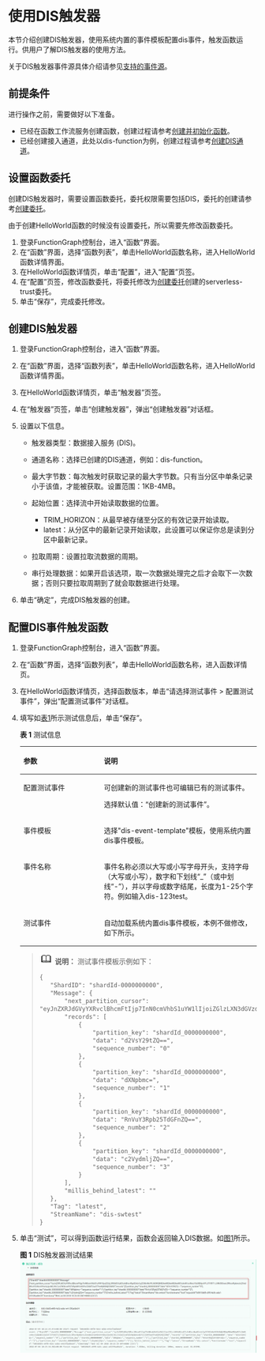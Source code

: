 # 使用DIS触发器<a name="ZH-CN_TOPIC_0149027303"></a>

本节介绍创建DIS触发器，使用系统内置的事件模板配置dis事件，触发函数运行。供用户了解DIS触发器的使用方法。

关于DIS触发器事件源具体介绍请参见[支持的事件源](https://support.huaweicloud.com/devg-functiongraph/functiongraph_02_0102.html)。

## 前提条件<a name="section76949209512"></a>

进行操作之前，需要做好以下准备。

-   已经在函数工作流服务创建函数，创建过程请参考[创建并初始化函数](创建并初始化函数.md)。
-   已经创建接入通道，此处以dis-function为例，创建过程请参考[创建DIS通道](https://support.huaweicloud.com/usermanual-dis/dis_01_0601.html)。

## 设置函数委托<a name="section04468211232"></a>

创建DIS触发器时，需要设置函数委托，委托权限需要包括DIS，委托的创建请参考[创建委托](创建委托.md)。

由于创建HelloWorld函数的时候没有设置委托，所以需要先修改函数委托。

1.  登录FunctionGraph控制台，进入“函数”界面。
2.  在“函数”界面，选择“函数列表”，单击HelloWorld函数名称，进入HelloWorld函数详情界面。
3.  在HelloWorld函数详情页，单击“配置”，进入“配置”页签。
4.  在“配置”页签，修改函数委托，将委托修改为[创建委托](创建委托.md)创建的serverless-trust委托。
5.  单击“保存”，完成委托修改。

## 创建DIS触发器<a name="section680116461234"></a>

1.  登录FunctionGraph控制台，进入“函数”界面。
2.  在“函数”界面，选择“函数列表”，单击HelloWorld函数名称，进入HelloWorld函数详情界面。
3.  在HelloWorld函数详情页，单击“触发器”页签。
4.  在“触发器”页签，单击“创建触发器”，弹出“创建触发器”对话框。
5.  设置以下信息。
    -   触发器类型：数据接入服务 \(DIS\)。
    -   通道名称：选择已创建的DIS通道，例如：dis-function。
    -   最大字节数：每次触发时获取记录的最大字节数。只有当分区中单条记录小于该值，才能被获取。设置范围：1KB-4MB。
    -   起始位置：选择流中开始读取数据的位置。
        -   TRIM\_HORIZON：从最早被存储至分区的有效记录开始读取。
        -   latest：从分区中的最新记录开始读取，此设置可以保证你总是读到分区中最新记录。

    -   拉取周期：设置拉取流数据的周期。
    -   串行处理数据：如果开启该选项，取一次数据处理完之后才会取下一次数据；否则只要拉取周期到了就会取数据进行处理。

6.  单击“确定”，完成DIS触发器的创建。

## 配置DIS事件触发函数<a name="section15396107171918"></a>

1.  登录FunctionGraph控制台，进入“函数”界面。
2.  在“函数”界面，选择“函数列表”，单击HelloWorld函数名称，进入函数详情页。
3.  在HelloWorld函数详情页，选择函数版本，单击“请选择测试事件 \> 配置测试事件”，弹出“配置测试事件”对话框。
4.  填写如[表1](#table187784018405)所示测试信息后，单击“保存”。

    **表 1**  测试信息

    <a name="table187784018405"></a>
    <table><thead align="left"><tr id="row3778200154019"><th class="cellrowborder" valign="top" width="34%" id="mcps1.2.3.1.1"><p id="p87782008402"><a name="p87782008402"></a><a name="p87782008402"></a>参数</p>
    </th>
    <th class="cellrowborder" valign="top" width="66%" id="mcps1.2.3.1.2"><p id="p15786100114015"><a name="p15786100114015"></a><a name="p15786100114015"></a>说明</p>
    </th>
    </tr>
    </thead>
    <tbody><tr id="row578616044017"><td class="cellrowborder" valign="top" width="34%" headers="mcps1.2.3.1.1 "><p id="p1078618012405"><a name="p1078618012405"></a><a name="p1078618012405"></a>配置测试事件</p>
    </td>
    <td class="cellrowborder" valign="top" width="66%" headers="mcps1.2.3.1.2 "><p id="p147869004017"><a name="p147869004017"></a><a name="p147869004017"></a>可创建新的测试事件也可编辑已有的测试事件。</p>
    <p id="p1447113114443"><a name="p1447113114443"></a><a name="p1447113114443"></a>选择默认值：“创建新的测试事件”。</p>
    </td>
    </tr>
    <tr id="row2786110174012"><td class="cellrowborder" valign="top" width="34%" headers="mcps1.2.3.1.1 "><p id="p9786190134013"><a name="p9786190134013"></a><a name="p9786190134013"></a>事件模板</p>
    </td>
    <td class="cellrowborder" valign="top" width="66%" headers="mcps1.2.3.1.2 "><p id="p9706184319468"><a name="p9706184319468"></a><a name="p9706184319468"></a>选择"dis-event-template"模板，使用系统内置dis事件模板。</p>
    </td>
    </tr>
    <tr id="row37861105408"><td class="cellrowborder" valign="top" width="34%" headers="mcps1.2.3.1.1 "><p id="p13786405402"><a name="p13786405402"></a><a name="p13786405402"></a>事件名称</p>
    </td>
    <td class="cellrowborder" valign="top" width="66%" headers="mcps1.2.3.1.2 "><p id="p117983243365"><a name="p117983243365"></a><a name="p117983243365"></a>事件名称必须以大写或小写字母开头，支持字母（大写或小写），数字和下划线“_”（或中划线“-”），并以字母或数字结尾，长度为1-25个字符。例如输入dis-123test。</p>
    </td>
    </tr>
    <tr id="row1773914911554"><td class="cellrowborder" valign="top" width="34%" headers="mcps1.2.3.1.1 "><p id="p157391497558"><a name="p157391497558"></a><a name="p157391497558"></a>测试事件</p>
    </td>
    <td class="cellrowborder" valign="top" width="66%" headers="mcps1.2.3.1.2 "><p id="p1354154185610"><a name="p1354154185610"></a><a name="p1354154185610"></a>自动加载系统内置dis事件模板，本例不做修改，如下所示。</p>
    </td>
    </tr>
    </tbody>
    </table>

    >![](public_sys-resources/icon-note.gif) **说明：** 
    >测试事件模板示例如下：
    >```
    >{
    >    "ShardID": "shardId-0000000000",
    >    "Message": {
    >        "next_partition_cursor": "eyJnZXRJdGVyYXRvclBhcmFtIjp7InN0cmVhbS1uYW1lIjoiZGlzLXN3dGVzdCIsInBhcnRpdGlvbi1pZCI6InNoYXJkSWQtMDAwMDAwMDAwMCIsImN1cnNvci10eXBlIjoiVFJJTV9IT1JJWk9OIiwic3RhcnRpbmctc2VxdWVuY2UtbnVtYmVyIjoiNCJ9LCJnZW5lcmF0ZVRpbWVzdGFtcCI6MTUwOTYwNjM5MjE5MX0",
    >        "records": [
    >            {
    >                "partition_key": "shardId_0000000000",
    >                "data": "d2VsY29tZQ==",
    >                "sequence_number": "0"
    >            },
    >            {
    >                "partition_key": "shardId_0000000000",
    >                "data": "dXNpbmc=",
    >                "sequence_number": "1"
    >            },
    >            {
    >                "partition_key": "shardId_0000000000",
    >                "data": "RnVuY3Rpb25TdGFnZQ==",
    >                "sequence_number": "2"
    >            },
    >            {
    >                "partition_key": "shardId_0000000000",
    >                "data": "c2VydmljZQ==",
    >                "sequence_number": "3"
    >            }
    >        ],
    >        "millis_behind_latest": ""
    >    },
    >    "Tag": "latest",
    >    "StreamName": "dis-swtest"
    >}
    >```

5.  单击“测试”，可以得到函数运行结果，函数会返回输入DIS数据。如[图1](#fig17467116568)所示。

    **图 1**  DIS触发器测试结果<a name="fig17467116568"></a>  
    ![](figures/DIS触发器测试结果.png "DIS触发器测试结果")


